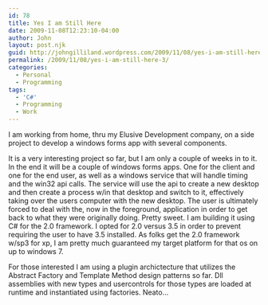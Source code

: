 ```yaml
---
id: 78
title: Yes I am Still Here
date: 2009-11-08T12:23:10-04:00
author: John
layout: post.njk
guid: http://johngilliland.wordpress.com/2009/11/08/yes-i-am-still-here-3/
permalink: /2009/11/08/yes-i-am-still-here-3/
categories:
  - Personal
  - Programming
tags:
  - 'C#'
  - Programming
  - Work
---
```

I am working from home, thru my Elusive Development company, on a side project to develop a windows forms app with several components.

It is a very interesting project so far, but I am only a couple of weeks in to it.  In the end it will be a couple of windows forms apps.  One for the client and one for the end user, as well as a windows service that will handle timing and the win32 api calls.  The service will use the api to create a new desktop and then create a process w/in that desktop and switch to it, effectively taking over the users computer with  the new desktop.  The user is ultimately forced to deal with the, now in the foreground, application in order to get back to what they were originally doing.  Pretty sweet.  I am building it using C# for the 2.0 framework.  I opted for 2.0 versus 3.5 in order to prevent requiring the user to have 3.5 installed.  As folks get the 2.0 framework w/sp3 for xp, I am pretty much guaranteed my target platform for that os on up to windows 7.

For those interested I am using a plugin archictecture that utilizes the Abstract Factory and Template Method design patterns so far.  Dll assemblies with new types and usercontrols for those types are loaded at runtime and instantiated using factories.  Neato... 
